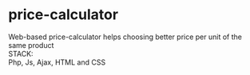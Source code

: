price-calculator
================

Web-based price-calculator helps choosing better price per unit of the same product
<br>STACK:<br>
Php, Js, Ajax, HTML and CSS
